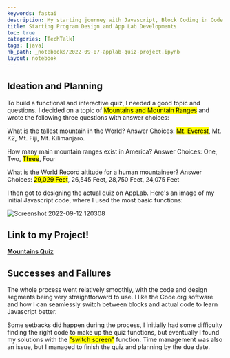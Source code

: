 ```yaml
---
keywords: fastai
description: My starting journey with Javascript, Block Coding in Code.org, and developing quizzes in AppLab.
title: Starting Program Design and App Lab Developments
toc: true
categories: [TechTalk]
tags: [java]
nb_path: _notebooks/2022-09-07-applab-quiz-project.ipynb
layout: notebook
---
```


<!--
#################################################
### THIS FILE WAS AUTOGENERATED! DO NOT EDIT! ###
#################################################
# file to edit: _notebooks/2022-09-07-applab-quiz-project.ipynb
-->

<div class="container" id="notebook-container">
        
<div class="cell border-box-sizing text_cell rendered"><div class="inner_cell">
<div class="text_cell_render border-box-sizing rendered_html">
<h2 id="Ideation-and-Planning">Ideation and Planning<a class="anchor-link" href="#Ideation-and-Planning"> </a></h2><p>To build a functional and interactive quiz, I needed a good topic and questions. I decided on a topic of <mark>Mountains and Mountain Ranges</mark> and wrote the following three questions with answer choices:</p>
<p>What is the tallest mountain in the World? 
Answer Choices: <mark>Mt. Everest</mark>, Mt. K2, Mt. Fiji, Mt. Kilimanjaro.</p>
<p>How many main mountain ranges exist in America? 
Answer Choices: One, Two, <mark>Three</mark>, Four</p>
<p>What is the World Record altitude for a human mountaineer? 
Answer Choices: <mark>29,029 Feet</mark>, 26,545 Feet, 28,750 Feet, 24,075 Feet</p>
<p>I then got to designing the actual quiz on AppLab. Here's an image of my initial Javascript code, where I used the most basic functions:</p>
<p><img src="https://user-images.githubusercontent.com/51098969/189735176-ca679cca-3a93-4aa4-be5a-bd115cba3db4.jpg" alt="Screenshot 2022-09-12 120308"></p>

</div>
</div>
</div>
<div class="cell border-box-sizing text_cell rendered"><div class="inner_cell">
<div class="text_cell_render border-box-sizing rendered_html">
<h2 id="Link-to-my-Project!">Link to my Project!<a class="anchor-link" href="#Link-to-my-Project!"> </a></h2><p><a href="https://studio.code.org/projects/applab/xCtPqsLzOoDWN_nikjjP9XUWgQ6RJwdWeyYsvJx3TMg"><strong>Mountains Quiz</strong></a></p>

</div>
</div>
</div>
<div class="cell border-box-sizing text_cell rendered"><div class="inner_cell">
<div class="text_cell_render border-box-sizing rendered_html">
<h2 id="Successes-and-Failures">Successes and Failures<a class="anchor-link" href="#Successes-and-Failures"> </a></h2><p>The whole process went relatively smoothly, with the code and design segments being very straightforward to use. I like the Code.org software and how I can seamlessly switch between blocks and actual code to learn Javascript better.</p>
<p>Some setbacks did happen during the process, I initially had some difficulty finding the right code to make up the quiz functions, but eventually I found my solutions with the <mark>"switch screen"</mark> function. Time management was also an issue, but I managed to finish the quiz and planning by the due date.</p>

</div>
</div>
</div>
</div>
 

